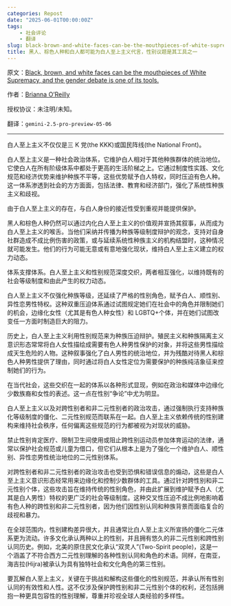 ```yaml
---
categories: Repost
date: "2025-06-01T00:00:00Z"
tags:
    - 社会评论
    - 翻译
slug: black-brown-and-white-faces-can-be-the-mouthpieces-of-white-supremacy-and-the-gender-debate-is-one-of-its-tools-chs
title: 黑人、棕色人种和白人都可能为白人至上主义代言，性别议题是其工具之一
---
```


原文：[Black, brown, and white faces can be the mouthpieces of White Supremacy, and the gender debate is one of its tools.](https://www.theblackproject.net/opinion-resources/black-brown-and-white-faces-can-be-the-mouthpieces-of-white-supremacy-and-the-gender-debate-is-one-of-its-tools)

作者：[Brianna O’Reilly](https://www.theblackproject.net/opinion-resources?author=616da12f7032c9314925980f)

授权协议：未注明/未知。

翻译：`gemini-2.5-pro-preview-05-06`

---

白人至上主义不仅仅是三 K 党(the KKK)或国民阵线(the National Front)。

白人至上主义是一种社会政治体系，它维护白人相对于其他种族群体的统治地位。它使白人在所有阶级体系中都处于更高的生活阶梯之上。它通过制度性实践、文化规范和经济优势来维护种族不平等，这些优势赋予白人特权，同时压迫有色人种。这一体系渗透到社会的方方面面，包括法律、教育和经济部门，强化了系统性种族主义和歧视。

由于白人至上主义的存在，与白人身份的接近性受到重视并能提供保护。

黑人和棕色人种仍然可以通过内化白人至上主义的价值观并宣扬其叙事，从而成为白人至上主义的喉舌。当他们采纳并传播为种族等级制度辩护的观念，支持对自身社群造成不成比例伤害的政策，或与延续系统性种族主义的机构结盟时，这种情况就可能发生。他们的行为可能无意或有意地强化现状，维持白人至上主义建立的权力动态。

体系支撑体系。白人至上主义和性别规范深度交织，两者相互强化，以维持既有的社会等级制度和由此产生的权力动态。

白人至上主义不仅强化种族等级，还延续了严格的性别角色，赋予白人、顺性别、异性恋男性特权。这种双重压迫体系通过试图规定她们在社会中的角色并限制她们的机会，边缘化女性（尤其是有色人种女性）和 LGBTQ+个体，并在她们试图改变任一方面时制造巨大的阻力。

历史上，白人至上主义利用性别规范来为种族压迫辩护。殖民主义和种族隔离主义意识形态常常将白人女性描绘成需要有色人种男性保护的对象，并将这些男性描绘成天生危险的人物。这种叙事强化了白人男性的统治地位，并为残酷对待黑人和棕色人种男性提供了理由，同时通过将白人女性定位为需要保护的种族纯洁象征来控制她们的行为。

在当代社会，这些交织在一起的体系以各种形式显现，例如在政治和媒体中边缘化少数族裔和女性的表述。这一点在性别“争论”中尤为明显。

白人至上主义以及对跨性别者和非二元性别者的政治攻击，通过强制执行支持种族化等级制度的僵化、二元性别规范而联系在一起。白人至上主义依赖传统的性别建构来维持社会秩序，任何偏离这些规范的行为都被视为对现状的威胁。

禁止性别肯定医疗、限制卫生间使用或阻止跨性别运动员参加体育运动的法律，通常以保护社会规范或儿童为借口，但它们从根本上是为了强化一个维护白人、顺性别、异性恋男性统治地位的二元性别体系。

对跨性别者和非二元性别者的政治攻击也受到恐惧和错误信息的煽动，这些是白人至上主义意识形态经常用来边缘化和控制少数群体的工具。通过针对跨性别和非二元性别个体，这些攻击旨在维持传统的性别角色，并由此扩展到维护赋予白人（尤其是白人男性）特权的更广泛的社会等级制度。这种交叉性压迫不成比例地影响着有色人种的跨性别和非二元性别者，因为他们因性别认同和种族背景而面临复合的歧视和暴力。

在全球范围内，性别建构差异很大，并且通常比白人至上主义所宣扬的僵化二元体系更为流动。许多文化承认两种以上的性别，并且拥有悠久的非二元性别和跨性别认同历史。例如，北美的原住民文化承认“双灵人”(Two-Spirit people)，这是一个涵盖了不符合西方二元性别理解的各种性别认同和角色的术语。同样，在南亚，海吉拉(Hijra)被承认为具有独特社会和文化角色的第三性别。

要瓦解白人至上主义，关键在于挑战和解构这些僵化的性别规范，并承认所有性别认同的有效性和人性。这不仅涉及保护跨性别和非二元性别个体的权利，还包括拥抱一种更具包容性的性别理解，尊重并珍视全球人类经验的多样性。
